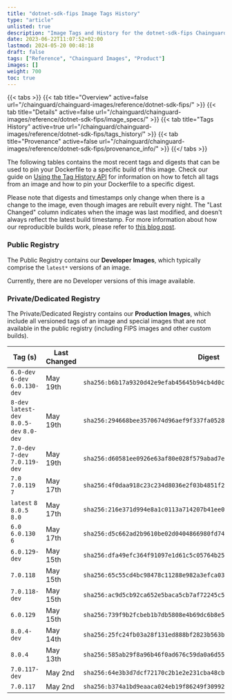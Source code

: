 ```yaml
---
title: "dotnet-sdk-fips Image Tags History"
type: "article"
unlisted: true
description: "Image Tags and History for the dotnet-sdk-fips Chainguard Image"
date: 2023-06-22T11:07:52+02:00
lastmod: 2024-05-20 00:48:18
draft: false
tags: ["Reference", "Chainguard Images", "Product"]
images: []
weight: 700
toc: true
---
```


{{< tabs >}}
{{< tab title="Overview" active=false url="/chainguard/chainguard-images/reference/dotnet-sdk-fips/" >}}
{{< tab title="Details" active=false url="/chainguard/chainguard-images/reference/dotnet-sdk-fips/image_specs/" >}}
{{< tab title="Tags History" active=true url="/chainguard/chainguard-images/reference/dotnet-sdk-fips/tags_history/" >}}
{{< tab title="Provenance" active=false url="/chainguard/chainguard-images/reference/dotnet-sdk-fips/provenance_info/" >}}
{{</ tabs >}}

The following tables contains the most recent tags and digests that can be used to pin your Dockerfile to a specific build of this image. Check our guide on [Using the Tag History API](/chainguard/chainguard-images/using-the-tag-history-api/) for information on how to fetch all tags from an image and how to pin your Dockerfile to a specific digest.

Please note that digests and timestamps only change when there is a change to the image, even though images are rebuilt every night. The "Last Changed" column indicates when the image was last modified, and doesn't always reflect the latest build timestamp. For more information about how our reproducible builds work, please refer to [this blog post](https://www.chainguard.dev/unchained/reproducing-chainguards-reproducible-image-builds).

### Public Registry
The Public Registry contains our **Developer Images**, which typically comprise the `latest*` versions of an image.

Currently, there are no Developer versions of this image available.

### Private/Dedicated Registry
The Private/Dedicated Registry contains our **Production Images**, which include all versioned tags of an image and special images that are not available in the public registry (including FIPS images and other custom builds).

| Tag (s)                                     | Last Changed | Digest                                                                    |
|---------------------------------------------|--------------|---------------------------------------------------------------------------|
|  `6.0-dev` `6-dev` `6.0.130-dev`            | May 19th     | `sha256:b6b17a9320d42e9efab45645b94cb4d0cb1d163b1ab5273c53031e0659f9c706` |
|  `8-dev` `latest-dev` `8.0.5-dev` `8.0-dev` | May 19th     | `sha256:294668bee3570674d96aef9f337fa0528c0ed140b95941737d7f884a60a9ea5a` |
|  `7.0-dev` `7-dev` `7.0.119-dev`            | May 19th     | `sha256:d60581ee0926e63af80e028f579abad7e6a2b61d01a6e96f05ce254dc626eb07` |
|  `7.0` `7.0.119` `7`                        | May 17th     | `sha256:4f0daa918c23c234d8036e2f03b4851f29d4ab5edc621fada59bea0db5ebe6a9` |
|  `latest` `8` `8.0.5` `8.0`                 | May 17th     | `sha256:216e371d994e8a1c0113a714207b41ee0ca6a2fdaf6b91391d30b6017645ec62` |
|  `6.0` `6.0.130` `6`                        | May 17th     | `sha256:d5c662ad2b9610be02d0404866980fd74f8166a3b4d6d89a48e24fc0927ebaac` |
|  `6.0.129-dev`                              | May 15th     | `sha256:dfa49efc364f91097e1d61c5c05764b257da732de5f055eec3f70f5835cf4bae` |
|  `7.0.118`                                  | May 15th     | `sha256:65c55cd4bc98478c11288e982a3efca0373199371ebea6d0e3fc1398d42ee2ea` |
|  `7.0.118-dev`                              | May 15th     | `sha256:ac9d5cb92ca652e5baca5cb7af72245c55e7a690bf560459d8fa2cd7c1a5a66e` |
|  `6.0.129`                                  | May 15th     | `sha256:739f9b2fcbeb1b7db5808e4b69dc6b8e5fe7154ff4bd256c589f9b884858b2f0` |
|  `8.0.4-dev`                                | May 14th     | `sha256:25fc24fb03a28f131ed888bf2823b563bbe3be15e1c874c8395411b8969ff595` |
|  `8.0.4`                                    | May 13th     | `sha256:585ab29f8a96b46f0ad676c59da0a6d55cb0b5bd93a248ec8f3cf081ff5d7eda` |
|  `7.0.117-dev`                              | May 2nd      | `sha256:64e3b3d7dcf72170c2b1e2e231cba48cb4b8561f43021a0cdd09514f936cc959` |
|  `7.0.117`                                  | May 2nd      | `sha256:b374a1bd9eaaca024eb19f86249f30992f93a9f30357aaa3114dbba2317c6da8` |


